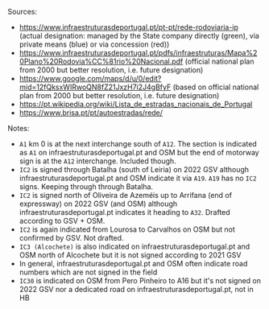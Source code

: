﻿Sources:
- https://www.infraestruturasdeportugal.pt/pt-pt/rede-rodoviaria-ip (actual designation: managed by the State company directly (green), via private means (blue) or via concession (red))
- https://www.infraestruturasdeportugal.pt/pdfs/infraestruturas/Mapa%20Plano%20Rodovia%CC%81rio%20Nacional.pdf (official national plan from 2000 but better resolution, i.e. future designation)
- https://www.google.com/maps/d/u/0/edit?mid=12fQksxWIRwoQN8fZ21JxzH7i2J4gBfyF (based on official national plan from 2000 but better resolution, i.e. future designation)
- https://pt.wikipedia.org/wiki/Lista_de_estradas_nacionais_de_Portugal
- https://www.brisa.pt/pt/autoestradas/rede/

Notes:
- `A1` km 0 is at the next interchange south of `A12`. The section is indicated as `A1` on infraestruturasdeportugal.pt and OSM but the end of motorway sign is at the `A12` interchange. Included though.
- `IC2` is signed through Batalha (south of Leiria) on 2022 GSV although infraestruturasdeportugal.pt and OSM indicate it via `A19`. `A19` has no `IC2` signs. Keeping through through Batalha.
- `IC2` is signed north of Oliveira de Azeméis up to Arrifana (end of expressway) on 2022 GSV (and OSM) although infraestruturasdeportugal.pt indicates it heading to `A32`. Drafted according to GSV + OSM.
- `IC2` is again indicated from Lourosa to Carvalhos on OSM but not confirmed by GSV. Not drafted.
- `IC3 (Alcochete)` is also indicated on infraestruturasdeportugal.pt and OSM north of Alcochete but it is not signed according to 2021 GSV
- In general, infraestruturasdeportugal.pt and OSM often indicate road numbers which are not signed in the field
- `IC30` is indicated on OSM from Pero Pinheiro to A16 but it's not signed on 2022 GSV nor a dedicated road on infraestruturasdeportugal.pt, not in HB
